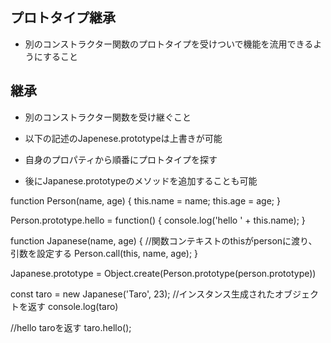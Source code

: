 ## プロトタイプ継承

- 別のコンストラクター関数のプロトタイプを受けついで機能を流用できるようにすること

## 継承
- 別のコンストラクター関数を受け継ぐこと

- 以下の記述のJapenese.prototypeは上書きが可能
- 自身のプロパティから順番にプロトタイプを探す
- 後にJapanese.prototypeのメソッドを追加することも可能
  
function Person(name, age) {
this.name = name;
this.age = age;
}

Person.prototype.hello = function() {
  console.log('hello ' + this.name);
}

function Japanese(name, age) {
  //関数コンテキストのthisがpersonに渡り、引数を設定する
  Person.call(this, name, age);
}

Japanese.prototype = Object.create(Person.prototype(person.prototype))

const taro = new Japanese('Taro', 23);
//インスタンス生成されたオブジェクトを返す
console.log(taro)

//hello taroを返す
taro.hello();
